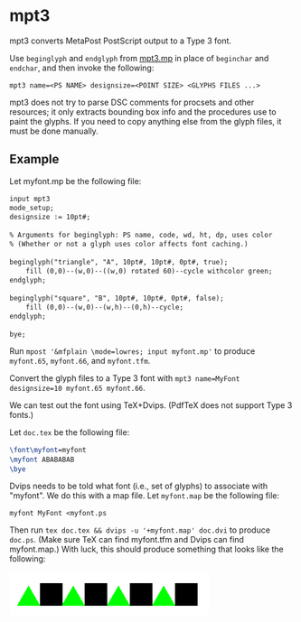 # mpt3

mpt3 converts MetaPost PostScript output to a Type 3 font.

Use `beginglyph` and `endglyph` from [mpt3.mp](mpt3.mp) in place of
`beginchar` and `endchar`, and then invoke the following:

	mpt3 name=<PS NAME> designsize=<POINT SIZE> <GLYPHS FILES ...>

mpt3 does not try to parse DSC comments for procsets and other resources;
it only extracts bounding box info and the procedures use to paint the glyphs.
If you need to copy anything else from the glyph files, it must be done
manually.

## Example

Let myfont.mp be the following file:

```metapost
input mpt3
mode_setup;
designsize := 10pt#;

% Arguments for beginglyph: PS name, code, wd, ht, dp, uses color
% (Whether or not a glyph uses color affects font caching.)

beginglyph("triangle", "A", 10pt#, 10pt#, 0pt#, true);
	fill (0,0)--(w,0)--((w,0) rotated 60)--cycle withcolor green;
endglyph;

beginglyph("square", "B", 10pt#, 10pt#, 0pt#, false);
	fill (0,0)--(w,0)--(w,h)--(0,h)--cycle;
endglyph;

bye;
```

Run `mpost '&mfplain \mode=lowres; input myfont.mp'` to produce `myfont.65`,
`myfont.66`, and `myfont.tfm`.

Convert the glyph files to a Type 3 font with `mpt3 name=MyFont designsize=10
myfont.65 myfont.66`.

We can test out the font using TeX+Dvips.
(PdfTeX does not support Type 3 fonts.)

Let `doc.tex` be the following file:

```tex
\font\myfont=myfont
\myfont ABABABAB
\bye
```

Dvips needs to be told what font (i.e., set of glyphs) to associate with
"myfont".
We do this with a map file.
Let `myfont.map` be the following file:

```
myfont MyFont <myfont.ps
```

Then run `tex doc.tex && dvips -u '+myfont.map' doc.dvi` to produce `doc.ps`.
(Make sure TeX can find myfont.tfm and Dvips can find myfont.map.)
With luck, this should produce something that looks like the following:

![alternating green triangles and black squares](doc.png)
